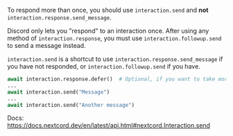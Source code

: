 To respond more than once, you should use `interaction.send` and **not** `interaction.response.send_message`.

Discord only lets you "respond" to an interaction once. After using any method of `interaction.response`, you must use `interaction.followup.send` to send a message instead.

`interaction.send` is a shortcut to use `interaction.response.send_message` if you have not responded, or `interaction.followup.send` if you have.

```py
await interaction.response.defer()  # Optional, if you want to take more than 3 seconds to respond
...
await interaction.send("Message")
...
await interaction.send("Another message")
```

Docs: https://docs.nextcord.dev/en/latest/api.html#nextcord.Interaction.send
